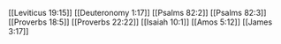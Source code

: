 [[Leviticus 19:15]]
[[Deuteronomy 1:17]]
[[Psalms 82:2]]
[[Psalms 82:3]]
[[Proverbs 18:5]]
[[Proverbs 22:22]]
[[Isaiah 10:1]]
[[Amos 5:12]]
[[James 3:17]]
